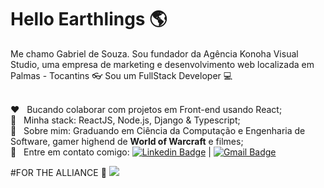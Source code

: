 # Hello Earthlings :earth_americas:

Me chamo Gabriel de Souza. Sou fundador da Agência Konoha Visual Studio, uma empresa de marketing e desenvolvimento web localizada em Palmas - Tocantins :eyeglasses:
Sou um FullStack Developer :computer:

<br/> :hearts: &nbsp; Bucando colaborar com projetos em Front-end usando React;
<br/> :crystal_ball: &nbsp; Minha stack: ReactJS, Node.js, Django & Typescript;
<br/> :gem: &nbsp; Sobre mim: Graduando em Ciência da Computação e Engenharia de Software, gamer highend de **World of Warcraft** e filmes;
<br/> :email: &nbsp; Entre em contato comigo: [![Linkedin Badge](https://img.shields.io/badge/-GabrielSouza-blue?style=flat-square&logo=Linkedin&logoColor=white&link=https://www.linkedin.com/in/gabriel-de-souza-pinto-a439a31b0/)](https://www.linkedin.com/in/gabriel-de-souza-pinto-a439a31b0/) 
| 
[![Gmail Badge](https://img.shields.io/badge/-konoha.vstudio@gmail.com-c14438?style=flat-square&logo=Gmail&logoColor=white&link=mailto:konoha.vstudio@gmail.com)](mailto:konoha.vstudio@gmail.com)

#FOR THE ALLIANCE :lion:
<img src="https://www.google.com/url?sa=i&url=https%3A%2F%2Fgfycat.com%2Fearlycarelessjackal-for-the-alliance-legion-varian-wow&psig=AOvVaw2LAysYePoXdPezw7bCyeDM&ust=1596669191935000&source=images&cd=vfe&ved=0CAIQjRxqFwoTCJio3rXWgusCFQAAAAAdAAAAABAJ"></img>
